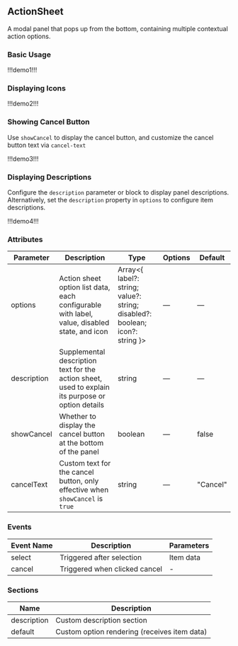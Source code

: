 ## ActionSheet

A modal panel that pops up from the bottom, containing multiple contextual action options.

### Basic Usage

!!!demo1!!!

### Displaying Icons

!!!demo2!!!

### Showing Cancel Button

Use `showCancel` to display the cancel button, and customize the cancel button text via `cancel-text`

!!!demo3!!!

### Displaying Descriptions

Configure the `description` parameter or block to display panel descriptions. Alternatively, set the `description` property in `options` to configure item descriptions.

!!!demo4!!!

### Attributes

| Parameter   | Description                                                                                       | Type                                                                               | Options | Default  |
| ----------- | ------------------------------------------------------------------------------------------------- | ---------------------------------------------------------------------------------- | ------- | -------- |
| options     | Action sheet option list data, each configurable with label, value, disabled state, and icon      | Array&lt;{ label?: string; value?: string; disabled?: boolean; icon?: string }&gt; | —       | —        |
| description | Supplemental description text for the action sheet, used to explain its purpose or option details | string                                                                             | —       | —        |
| showCancel  | Whether to display the cancel button at the bottom of the panel                                   | boolean                                                                            | —       | false    |
| cancelText  | Custom text for the cancel button, only effective when `showCancel` is `true`                     | string                                                                             | —       | "Cancel" |

### Events

| Event Name | Description                   | Parameters |
| ---------- | ----------------------------- | ---------- |
| select     | Triggered after selection     | Item data  |
| cancel     | Triggered when clicked cancel | -          |

### Sections

| Name        | Description                                  |
| ----------- | -------------------------------------------- |
| description | Custom description section                   |
| default     | Custom option rendering (receives item data) |
